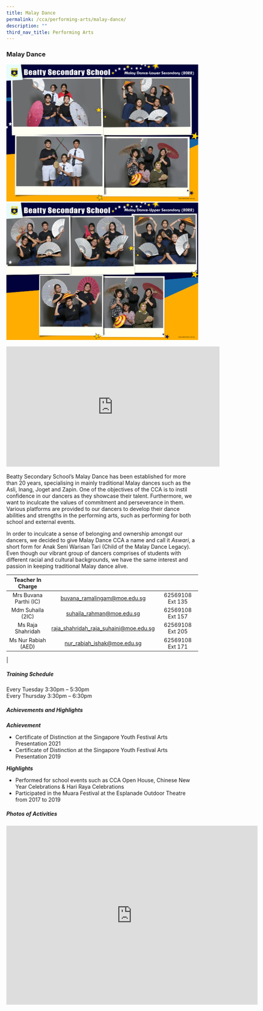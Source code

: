 ```yaml
---
title: Malay Dance
permalink: /cca/performing-arts/malay-dance/
description: ""
third_nav_title: Performing Arts
---
```

### **Malay Dance**

![Malay Dance Lower Sec](/images/CCA%202022/malay-dance-lower-secondary.png)
<br>
![Malay Dance Upper Sec](/images/CCA%202022/malay-dance-upper-secondary.png)

<iframe allowfullscreen="" allow="accelerometer; autoplay; clipboard-write; encrypted-media; gyroscope; picture-in-picture" frameborder="0" title="Beatty Secondary School - Malay Dance" src="https://www.youtube.com/embed/nvsw9DGLh2Q" height="315" width="560"></iframe>

Beatty Secondary School’s Malay Dance has been established for more than 20 years, specialising in mainly traditional Malay dances such as the Asli, Inang, Joget and Zapin. One of the objectives of the CCA is to instil confidence in our dancers as they showcase their talent. Furthermore, we want to inculcate the values of commitment and perseverance in them. Various platforms are provided to our dancers to develop their dance abilities and strengths in the performing arts, such as performing for both school and external events.&nbsp;

In order to inculcate a sense of belonging and ownership amongst our dancers, we decided to give Malay Dance CCA a name and call it&nbsp;_Aswari_, a short form for Anak Seni Warisan Tari (Child of the Malay Dance Legacy). Even though our vibrant group of dancers comprises of students with different racial and cultural backgrounds, we have the same interest and passion in keeping traditional Malay dance alive.

| Teacher In Charge |  |  |
|:---:|:---:|:---:|
| Mrs Buvana Parthi (IC) | [buvana_ramalingam@moe.edu.sg](mailto:buvana_ramalingam@moe.edu.sg) | 62569108 Ext 135 |
| Mdm Suhaila (2IC) | [suhaila_rahman@moe.edu.sg](mailto:suhaila_rahman@moe.edu.sg) | 62569108 Ext 157 |
| Ms Raja Shahridah  | [raja_shahridah_raja_suhaini@moe.edu.sg](mailto:raja_shahridah_raja_suhaini@moe.edu.sg) | 62569108 Ext 205 |
| Ms Nur Rabiah (AED) | [nur_rabiah_ishak@moe.edu.sg](mailto:nur_rabiah_ishak@moe.edu.sg) | 62569108 Ext 171 |
|  

##### **Training Schedule**
Every Tuesday 3:30pm – 5:30pm  <br>
Every Thursday 3:30pm – 6:30pm

##### **Achievements and Highlights**
**_Achievement_**
*   Certificate of Distinction at the Singapore Youth Festival Arts Presentation 2021
*   Certificate of Distinction at the Singapore Youth Festival Arts Presentation 2019

**_Highlights_**
*   Performed for school events such as CCA Open House, Chinese New Year Celebrations &amp; Hari Raya Celebrations
*   Participated in the Muara Festival at the Esplanade Outdoor Theatre from 2017 to 2019

##### **Photos of Activities**

<iframe allowfullscreen="true" height="469" width="660" frameborder="0" src="https://docs.google.com/presentation/d/e/2PACX-1vQT0P4UfHOkRiL_3iKMmqxdSbPT2mr7_coGCrplTeTQP48vDRjB-E-fBKtuCFYOtTTKqoyxINIpDZdM/embed?start=false&amp;loop=false&amp;delayms=3000"></iframe>